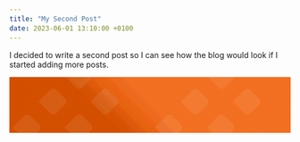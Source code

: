 ```yaml
---
title: "My Second Post"
date: 2023-06-01 13:10:00 +0100
---
```

I decided to write a second post so I can see how the blog would look if I started adding more posts.

![Here is where the MDot gif should be](MDot.gif)
